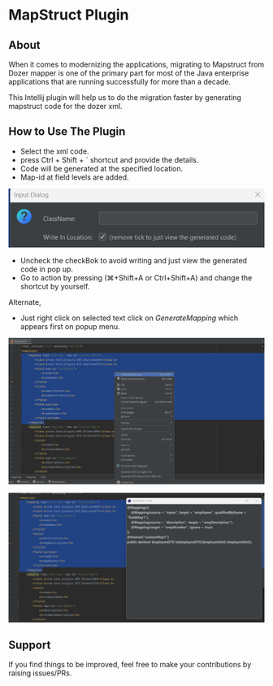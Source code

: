# MapStruct Plugin

## About

When it comes to modernizing the applications, migrating to Mapstruct from Dozer mapper is one of the primary part for most of the Java enterprise applications that are running successfully for more than a decade.

This Intellij plugin will help us to do the migration faster by generating mapstruct code for the dozer xml.

## How to Use The Plugin
- Select the xml code.
- press Ctrl + Shift + ` shortcut  and provide the details.
- Code will be generated at the specified location.
- Map-id at field levels are added.<br>

![imageCheckBox](Documents/imageCheckBox.png "imageCheckBox")
- Uncheck the checkBok to avoid writing and just view the generated code in pop up.
- Go to action by pressing (⌘+Shift+A or Ctrl+Shift+A)  and change the shortcut by yourself.

Alternate, 
- Just right click on selected text click on *GenerateMapping*  which appears first on popup menu.<br>

![menu](Documents/menu.png "menu")
<br>

![view](Documents/view.png "view")





## Support

If you find things to be improved, feel free to make your contributions by raising issues/PRs.